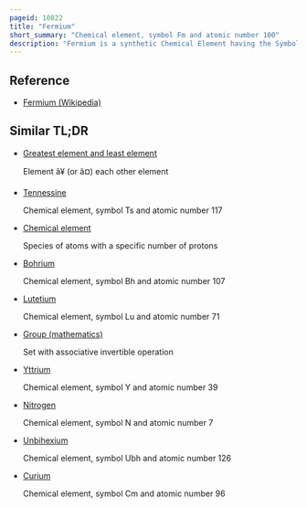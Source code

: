 ```yaml
---
pageid: 10822
title: "Fermium"
short_summary: "Chemical element, symbol Fm and atomic number 100"
description: "Fermium is a synthetic Chemical Element having the Symbol Fm and an atomic Number 100. It is an Actinide and the heaviest Element that can be formed by neutron Bombardment of lighter Elements, and hence the last Element that can be prepared in Macroscopic Quantities, although pure Fermium Metal has not yet been prepared. A Total of 20 Isotopes are known with 257fm being the longest-lived with a Half-Life of 100. 5 days."
---
```


## Reference

- [Fermium (Wikipedia)](https://en.wikipedia.org/?curid=10822)

## Similar TL;DR

- [Greatest element and least element](/tldr/en/greatest-element-and-least-element)

  Element â¥ (or â¤) each other element

- [Tennessine](/tldr/en/tennessine)

  Chemical element, symbol Ts and atomic number 117

- [Chemical element](/tldr/en/chemical-element)

  Species of atoms with a specific number of protons

- [Bohrium](/tldr/en/bohrium)

  Chemical element, symbol Bh and atomic number 107

- [Lutetium](/tldr/en/lutetium)

  Chemical element, symbol Lu and atomic number 71

- [Group (mathematics)](/tldr/en/group-mathematics)

  Set with associative invertible operation

- [Yttrium](/tldr/en/yttrium)

  Chemical element, symbol Y and atomic number 39

- [Nitrogen](/tldr/en/nitrogen)

  Chemical element, symbol N and atomic number 7

- [Unbihexium](/tldr/en/unbihexium)

  Chemical element, symbol Ubh and atomic number 126

- [Curium](/tldr/en/curium)

  Chemical element, symbol Cm and atomic number 96
